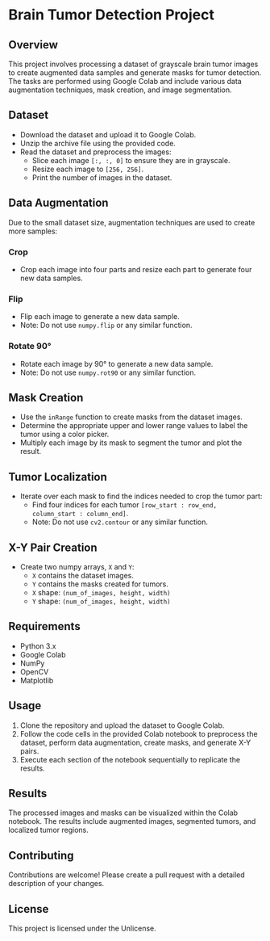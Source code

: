 # Brain Tumor Detection Project

## Overview

This project involves processing a dataset of grayscale brain tumor images to create augmented data samples and generate masks for tumor detection. The tasks are performed using Google Colab and include various data augmentation techniques, mask creation, and image segmentation.

## Dataset
- Download the dataset and upload it to Google Colab.
- Unzip the archive file using the provided code.
- Read the dataset and preprocess the images:
  - Slice each image `[:, :, 0]` to ensure they are in grayscale.
  - Resize each image to `[256, 256]`.
  - Print the number of images in the dataset.

## Data Augmentation
Due to the small dataset size, augmentation techniques are used to create more samples:

### Crop
- Crop each image into four parts and resize each part to generate four new data samples.

### Flip
- Flip each image to generate a new data sample.
- Note: Do not use `numpy.flip` or any similar function.

### Rotate 90°
- Rotate each image by 90° to generate a new data sample.
- Note: Do not use `numpy.rot90` or any similar function.

## Mask Creation
- Use the `inRange` function to create masks from the dataset images.
- Determine the appropriate upper and lower range values to label the tumor using a color picker.
- Multiply each image by its mask to segment the tumor and plot the result.

## Tumor Localization
- Iterate over each mask to find the indices needed to crop the tumor part:
  - Find four indices for each tumor `[row_start : row_end, column_start : column_end]`.
  - Note: Do not use `cv2.contour` or any similar function.

## X-Y Pair Creation
- Create two numpy arrays, `X` and `Y`:
  - `X` contains the dataset images.
  - `Y` contains the masks created for tumors.
  - `X` shape: `(num_of_images, height, width)`
  - `Y` shape: `(num_of_images, height, width)`

## Requirements
- Python 3.x
- Google Colab
- NumPy
- OpenCV
- Matplotlib

## Usage
1. Clone the repository and upload the dataset to Google Colab.
2. Follow the code cells in the provided Colab notebook to preprocess the dataset, perform data augmentation, create masks, and generate X-Y pairs.
3. Execute each section of the notebook sequentially to replicate the results.

## Results
The processed images and masks can be visualized within the Colab notebook. The results include augmented images, segmented tumors, and localized tumor regions.

## Contributing
Contributions are welcome! Please create a pull request with a detailed description of your changes.

## License
This project is licensed under the Unlicense.
